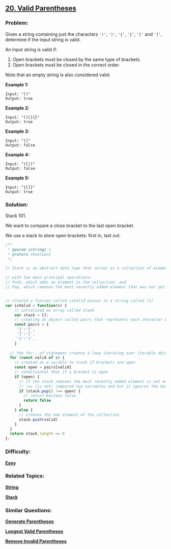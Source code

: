 ## [20. Valid Parentheses](https://leetcode.com/problems/valid-parentheses/description/)

### Problem:

Given a string containing just the characters `'('`, `')'`, `'{'`, `'}'`, `'['` and `']'`, determine if the input string is valid.

An input string is valid if:

1. Open brackets must be closed by the same type of brackets.
2. Open brackets must be closed in the correct order.

Note that an empty string is also considered valid.

**Example 1:**

```
Input: "()"
Output: true
```

**Example 2:**

```
Input: "()[]{}"
Output: true
```

**Example 3:**

```
Input: "(]"
Output: false
```

**Example 4:**

```
Input: "([)]"
Output: false
```

**Example 5:**

```
Input: "{[]}"
Output: true
```

### Solution:

Stack 101.

We want to compare a close bracket to the last open bracket.

We use a stack to store open brackets: first in, last out.

```javascript
/**
 * @param {string} s
 * @return {boolean}
 */

// Stack is an abstract data type that serves as a collection of elements

// with two main principal operations:
// Push, which adds an element to the collection, and
// Pop, which removes the most recently added element that was not yet removed.


// created a funcion called isValid passes in a string called (s)
var isValid = function(s) {
    // intialized an array called stack 
    var stack = []; 
    // creating an object called pairs that represents each character based on styled bracket
    const pairs = {
     '}':'{',
     ']':'[',
     ')':'(',
    }
    
  // the for...of statement creates a loop iterating over iterable objects
  for (const valid of s) {
    // created an a varible to track if brackets are open 
    const open = pairs[valid] 
    // conditiontal that if a bracket is open 
    if (open) {
      // if the stack removes the most recently added element is not equal to open return boolean
      // !== (is not) compared two variables and but it ignores the datatype of variable.
      if (stack.pop() !== open) {
        // return boolean false 
        return false
      }
    } else {
      // creates the new element of the collection 
      stack.push(valid)
    }
  }
  return stack.length <= 0
};
```

### Difficulty: 

**[Easy](https://leetcode.com/problemset/all/?difficulty=Easy)**

### Related Topics:

**[String](https://leetcode.com/tag/string)**

**[Stack](https://leetcode.com/tag/stack)**

### Similar Questions:

**[Generate Parentheses](https://leetcode.com/problems/generate-parentheses)**

**[Longest Valid Parentheses](https://leetcode.com/problems/longest-valid-parentheses)**
  
**[Remove Invalid Parentheses](https://leetcode.com/problems/remove-invalid-parentheses)**

